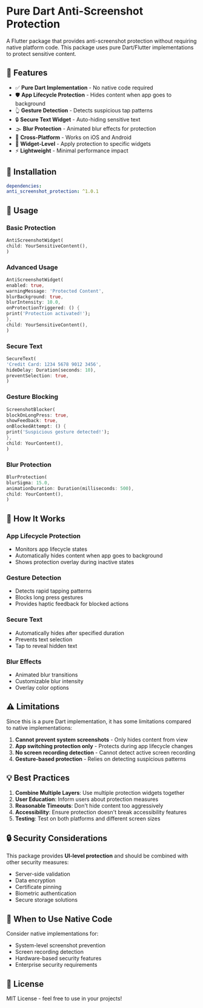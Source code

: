 # Pure Dart Anti-Screenshot Protection

A Flutter package that provides anti-screenshot protection without requiring native platform code. This package uses pure Dart/Flutter implementations to protect sensitive content.

## 🌟 Features

- ✅ **Pure Dart Implementation** - No native code required
- 🛡️ **App Lifecycle Protection** - Hides content when app goes to background
- 👆 **Gesture Detection** - Detects suspicious tap patterns
- 🔒 **Secure Text Widget** - Auto-hiding sensitive text
- 🌫️ **Blur Protection** - Animated blur effects for protection
- 📱 **Cross-Platform** - Works on iOS and Android
- 🎯 **Widget-Level** - Apply protection to specific widgets
- ⚡ **Lightweight** - Minimal performance impact

## 🚀 Installation

```yaml
dependencies:
anti_screenshot_protection: ^1.0.1
```

## 📖 Usage

### Basic Protection

```dart
AntiScreenshotWidget(
child: YourSensitiveContent(),
)
```

### Advanced Usage

```dart
AntiScreenshotWidget(
enabled: true,
warningMessage: 'Protected Content',
blurBackground: true,
blurIntensity: 10.0,
onProtectionTriggered: () {
print('Protection activated!');
},
child: YourSensitiveContent(),
)
```

### Secure Text

```dart
SecureText(
'Credit Card: 1234 5678 9012 3456',
hideDelay: Duration(seconds: 10),
preventSelection: true,
)
```

### Gesture Blocking

```dart
ScreenshotBlocker(
blockOnLongPress: true,
showFeedback: true,
onBlockedAttempt: () {
print('Suspicious gesture detected!');
},
child: YourContent(),
)
```

### Blur Protection

```dart
BlurProtection(
blurSigma: 15.0,
animationDuration: Duration(milliseconds: 500),
child: YourContent(),
)
```

## 🔧 How It Works

### App Lifecycle Protection
- Monitors app lifecycle states
- Automatically hides content when app goes to background
- Shows protection overlay during inactive states

### Gesture Detection
- Detects rapid tapping patterns
- Blocks long press gestures
- Provides haptic feedback for blocked actions

### Secure Text
- Automatically hides after specified duration
- Prevents text selection
- Tap to reveal hidden text

### Blur Effects
- Animated blur transitions
- Customizable blur intensity
- Overlay color options

## ⚠️ Limitations

Since this is a pure Dart implementation, it has some limitations compared to native implementations:

1. **Cannot prevent system screenshots** - Only hides content from view
2. **App switching protection only** - Protects during app lifecycle changes
3. **No screen recording detection** - Cannot detect active screen recording
4. **Gesture-based protection** - Relies on detecting suspicious patterns

## 💡 Best Practices

1. **Combine Multiple Layers**: Use multiple protection widgets together
2. **User Education**: Inform users about protection measures
3. **Reasonable Timeouts**: Don't hide content too aggressively
4. **Accessibility**: Ensure protection doesn't break accessibility features
5. **Testing**: Test on both platforms and different screen sizes

## 🔒 Security Considerations

This package provides **UI-level protection** and should be combined with other security measures:

- Server-side validation
- Data encryption
- Certificate pinning
- Biometric authentication
- Secure storage solutions

## 🤝 When to Use Native Code

Consider native implementations for:
- System-level screenshot prevention
- Screen recording detection
- Hardware-based security features
- Enterprise security requirements

## 📝 License

MIT License - feel free to use in your projects!